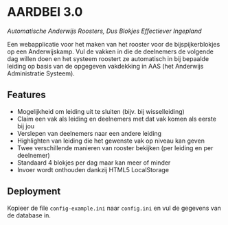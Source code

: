 # AARDBEI 3.0

_Automatische Anderwijs Roosters, Dus Blokjes Effectiever Ingepland_

Een webapplicatie voor het maken van het rooster voor de bijspijkerblokjes op een Anderwijskamp.
Vul de vakken in die de deelnemers de volgende dag willen doen en het systeem roostert ze automatisch in
bij bepaalde leiding op basis van de opgegeven vakdekking in AAS (het Anderwijs Administratie Systeem).

## Features

- Mogelijkheid om leiding uit te sluiten (bijv. bij wisselleiding)
- Claim een vak als leiding en deelnemers met dat vak komen als eerste bij jou
- Verslepen van deelnemers naar een andere leiding
- Highlighten van leiding die het gewenste vak op niveau kan geven
- Twee verschillende manieren van rooster bekijken (per leiding en per deelnemer)
- Standaard 4 blokjes per dag maar kan meer of minder
- Invoer wordt onthouden dankzij HTML5 LocalStorage

## Deployment

Kopieer de file `config-example.ini` naar `config.ini` en vul de gegevens van de database in.